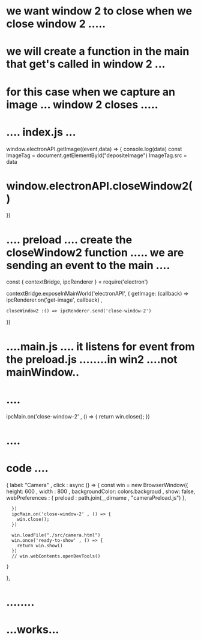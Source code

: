 # we want window 2 to close when we close window 2  ..... 

# we will create a function in the main that get's called in window 2 ... 

# for this case when we capture an image ... window 2 closes .....


# .... index.js ... 


window.electronAPI.getImage((event,data) => {
    console.log(data)
    const ImageTag = document.getElementById("depositeImage")
    ImageTag.src = data

#    window.electronAPI.closeWindow2()
})

# .... preload .... create the closeWindow2 function ..... we are sending an event to the main .... 


const { contextBridge, ipcRenderer } = require('electron')

contextBridge.exposeInMainWorld('electronAPI', {
    getImage: (callback) => ipcRenderer.on('get-image', callback) ,

    closeWindow2 :() => ipcRenderer.send('close-window-2')

})


# ....main.js        .... it listens for  event from  the preload.js ........in win2 ....not mainWindow..

# ....
 ipcMain.on('close-window-2' , () => {
      return  win.close();
      })
# ....


# code .... 
  {
    label: "Camera" ,
    click : async () => {
      const win = new BrowserWindow({
        height: 600 , 
        width : 800 , 
        backgroundColor: colors.backgroud
        , show: false,
        webPreferences : {
          preload : path.join(__dirname  , "cameraPreload.js")
        },

      })
      ipcMain.on('close-window-2' , () => {
        win.close();
      })
     
      win.loadFile("./src/camera.html") 
      win.once('ready-to-show' , () => {
        return win.show()
      })
      // win.webContents.openDevTools()

    }
  },
# ........



# ...works...










